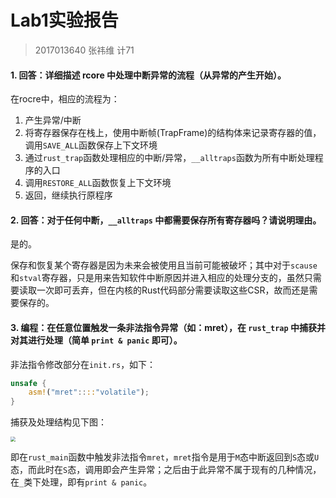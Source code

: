 # Lab1实验报告

> 2017013640 张祎维 计71

#### 1. 回答：详细描述 rcore 中处理中断异常的流程（从异常的产生开始）。

在rocre中，相应的流程为：

1. 产生异常/中断
2. 将寄存器保存在栈上，使用中断帧(TrapFrame)的结构体来记录寄存器的值，调用`SAVE_ALL`函数保存上下文环境
3. 通过`rust_trap`函数处理相应的中断/异常，`__alltraps`函数为所有中断处理程序的入口
4. 调用`RESTORE_ALL`函数恢复上下文环境
5. 返回，继续执行原程序

#### 2. 回答：对于任何中断，`__alltraps` 中都需要保存所有寄存器吗？请说明理由。

是的。

保存和恢复某个寄存器是因为未来会被使用且当前可能被破坏；其中对于`scause`和`stval`寄存器，只是用来告知软件中断原因并进入相应的处理分支的，虽然只需要读取一次即可丢弃，但在内核的Rust代码部分需要读取这些CSR，故而还是需要保存的。

#### 3. 编程：在任意位置触发一条非法指令异常（如：mret），在 `rust_trap` 中捕获并对其进行处理（简单 `print & panic` 即可）。

非法指令修改部分在`init.rs`，如下：

```rust
unsafe {
    asm!("mret"::::"volatile");
}
```

捕获及处理结构见下图：

<img src="/Users/zhangyiwei/IdeaProjects/os/rCore_tutorial/report/lab1.png" style="zoom:50%;" />

即在`rust_main`函数中触发非法指令`mret`，`mret`指令是用于`M`态中断返回到`S`态或`U`态，而此时在`S`态，调用即会产生异常；之后由于此异常不属于现有的几种情况，在`_`类下处理，即有`print & panic`。